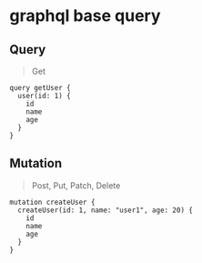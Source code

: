 # graphql base query

## Query

> Get

```gql
query getUser {
  user(id: 1) {
    id
    name
    age
  }
}
```

## Mutation

> Post, Put, Patch, Delete

```gql
mutation createUser {
  createUser(id: 1, name: "user1", age: 20) {
    id
    name
    age
  }
}
```
